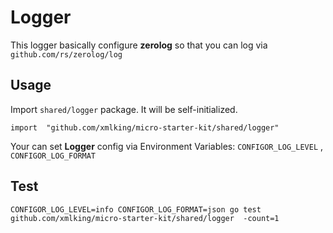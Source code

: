 # Logger

This logger basically configure **zerolog** so that you can log via `github.com/rs/zerolog/log`

## Usage

Import `shared/logger` package. It will be self-initialized. 

```golang
import  "github.com/xmlking/micro-starter-kit/shared/logger"
```

Your can set **Logger** config via Environment Variables: `CONFIGOR_LOG_LEVEL` , `CONFIGOR_LOG_FORMAT`

## Test
```
CONFIGOR_LOG_LEVEL=info CONFIGOR_LOG_FORMAT=json go test github.com/xmlking/micro-starter-kit/shared/logger  -count=1
```
